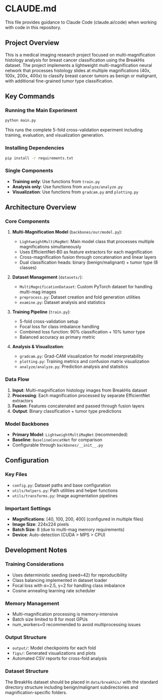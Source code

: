 # CLAUDE.md

This file provides guidance to Claude Code (claude.ai/code) when working with code in this repository.

## Project Overview

This is a medical imaging research project focused on multi-magnification histology analysis for breast cancer classification using the BreakHis dataset. The project implements a lightweight multi-magnification neural network that processes histology slides at multiple magnifications (40x, 100x, 200x, 400x) to classify breast cancer tumors as benign or malignant, with additional fine-grained tumor type classification.

## Key Commands

### Running the Main Experiment
```bash
python main.py
```
This runs the complete 5-fold cross-validation experiment including training, evaluation, and visualization generation.

### Installing Dependencies
```bash
pip install -r requirements.txt
```

### Single Components
- **Training only**: Use functions from `train.py`
- **Analysis only**: Use functions from `analyze/analyze.py`
- **Visualization**: Use functions from `gradcam.py` and `plotting.py`

## Architecture Overview

### Core Components

1. **Multi-Magnification Model** (`backbones/our/model.py`):
   - `LightweightMultiMagNet`: Main model class that processes multiple magnifications simultaneously
   - Uses EfficientNet-B0 as feature extractors for each magnification
   - Cross-magnification fusion through concatenation and linear layers
   - Dual classification heads: binary (benign/malignant) + tumor type (8 classes)

2. **Dataset Management** (`datasets/`):
   - `MultiMagnificationDataset`: Custom PyTorch dataset for handling multi-mag images
   - `preprocess.py`: Dataset creation and fold generation utilities
   - `examine.py`: Dataset analysis and statistics

3. **Training Pipeline** (`train.py`):
   - 5-fold cross-validation setup
   - Focal loss for class imbalance handling
   - Combined loss function: 90% classification + 10% tumor type
   - Balanced accuracy as primary metric

4. **Analysis & Visualization**:
   - `gradcam.py`: Grad-CAM visualization for model interpretability
   - `plotting.py`: Training metrics and confusion matrix visualization
   - `analyze/analyze.py`: Prediction analysis and statistics

### Data Flow

1. **Input**: Multi-magnification histology images from BreakHis dataset
2. **Processing**: Each magnification processed by separate EfficientNet extractors
3. **Fusion**: Features concatenated and passed through fusion layers
4. **Output**: Binary classification + tumor type predictions

### Model Backbones

- **Primary Model**: `LightweightMultiMagNet` (recommended)
- **Baseline**: `BaselineConcatNet` for comparison
- Configurable through `backbones/__init__.py`

## Configuration

### Key Files
- `config.py`: Dataset paths and base configuration
- `utils/helpers.py`: Path utilities and helper functions
- `utils/transforms.py`: Image augmentation pipelines

### Important Settings
- **Magnifications**: [40, 100, 200, 400] (configured in multiple files)
- **Image Size**: 224x224 pixels
- **Batch Size**: 8 (due to multi-mag memory requirements)
- **Device**: Auto-detection (CUDA > MPS > CPU)

## Development Notes

### Training Considerations
- Uses deterministic seeding (seed=42) for reproducibility
- Class balancing implemented in dataset loader
- Focal loss with α=2.5, γ=2 for handling class imbalance
- Cosine annealing learning rate scheduler

### Memory Management
- Multi-magnification processing is memory-intensive
- Batch size limited to 8 for most GPUs
- num_workers=0 recommended to avoid multiprocessing issues

### Output Structure
- `output/`: Model checkpoints for each fold
- `figs/`: Generated visualizations and plots
- Automated CSV reports for cross-fold analysis

### Dataset Structure
The BreakHis dataset should be placed in `data/breakhis/` with the standard directory structure including benign/malignant subdirectories and magnification-specific folders.